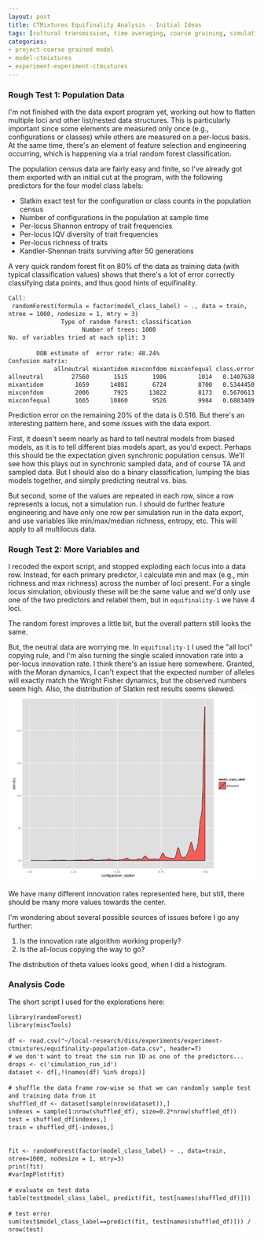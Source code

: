 ```yaml
---
layout: post
title: CTMixtures Equifinality Analysis - Initial Ideas
tags: [cultural transmission, time averaging, coarse graining, simulation, dissertation, open science, reproducible science, experiments, experiment-ctmixture]
categories: 
- project-coarse grained model
- model-ctmixtures
- experiment-experiment-ctmixtures
---
```


### Rough Test 1:  Population Data ###

I'm not finished with the data export program yet, working out how to flatten multiple loci and other list/nested data structures.  This is particularly important since some elements are measured only once (e.g., configurations or classes) while others are measured on a per-locus basis.  At the same time, there's an element of feature selection and engineering occurring, which is happening via a trial random forest classification.  

The population census data are fairly easy and finite, so I've already got them exported with an initial cut at the program, with the following predictors for the four model class labels:

* Slatkin exact test for the configuration or class counts in the population census
* Number of configurations in the population at sample time
* Per-locus Shannon entropy of trait frequencies
* Per-locus IQV diversity of trait frequencies
* Per-locus richness of traits
* Kandler-Shennan traits surviving after 50 generations

A very quick random forest fit on 80% of the data as training data (with typical classification values) shows that there's a lot of error correctly classifying data points, and thus good hints of equifinality.  

```
Call:
 randomForest(formula = factor(model_class_label) ~ ., data = train,      ntree = 1000, nodesize = 1, mtry = 3) 
               Type of random forest: classification
                     Number of trees: 1000
No. of variables tried at each split: 3

        OOB estimate of  error rate: 48.24%
Confusion matrix:
             allneutral mixantidom mixconfdom mixconfequal class.error
allneutral        27560       1515       1986         1014   0.1407638
mixantidom         1659      14881       6724         8700   0.5344450
mixconfdom         2006       7925      13822         8173   0.5670613
mixconfequal       1665      10860       9526         9984   0.6883409
```

Prediction error on the remaining 20% of the data is 0.516.  But there's an interesting pattern here, and some issues with the data export.  

First, it doesn't seem nearly as hard to tell neutral models from biased models, as it is to tell different bias models apart, as you'd expect.  Perhaps this should be the expectation given synchronic population census.  We'll see how this plays out in synchronic sampled data, and of course TA and sampled data.  But I should also do a binary classification, lumping the bias models together, and simply predicting neutral vs. bias.  

But second, some of the values are repeated in each row, since a row represents a locus, not a simulation run.  I should do further feature engineering and have only one row per simulation run in the data export, and use variables like min/max/median richness, entropy, etc.  This will apply to all multilocus data. 



### Rough Test 2:  More Variables and  ###

I recoded the export script, and stopped exploding each locus into a data row.  Instead, for each primary predictor, I calculate min and max (e.g., min richness and max richness) across the number of loci present.  For a single locus simulation, obviously these will be the same value and we'd only use one of the two predictors and relabel them, but in `equifinality-1` we have 4 loci.  

The random forest improves a little bit, but the overall pattern still looks the same.  

But, the neutral data are worrying me.  In `equifinality-1` I used the "all loci" copying rule, and I'm also turning the single scaled innovation rate into a per-locus innovation rate.  I think there's an issue here somewhere.  Granted, with the Moran dynamics, I can't expect that the expected number of alleles will exactly match the Wright Fisher dynamics, but the observed numbers seem high.  Also, the distribution of Slatkin rest results seems skewed.  
![equifinality-1 slatkin configuration distribution](/images/ctmixtures-equifinality-neutral.png)

We have many different innovation rates represented here, but still, there should be many more values towards the center.

I'm wondering about several possible sources of issues before I go any further:

1.  Is the innovation rate algorithm working properly?
1.  Is the all-locus copying the way to go?

The distribution of theta values looks good, when I did a histogram.  


### Analysis Code ###

The short script I used for the explorations here:

```{.r}
library(randomForest)
library(miscTools)

df <- read.csv("~/local-research/diss/experiments/experiment-ctmixtures/equifinality-population-data.csv", header=T)
# we don't want to treat the sim run ID as one of the predictors...
drops <- c('simulation_run_id')
dataset <- df[,!(names(df) %in% drops)]

# shuffle the data frame row-wise so that we can randomly sample test and training data from it
shuffled_df <- dataset[sample(nrow(dataset)),]
indexes = sample(1:nrow(shuffled_df), size=0.2*nrow(shuffled_df))
test = shuffled_df[indexes,]
train = shuffled_df[-indexes,]


fit <- randomForest(factor(model_class_label) ~ ., data=train, ntree=1000, nodesize = 1, mtry=3)
print(fit)
#varImpPlot(fit)

# evaluate on test data
table(test$model_class_label, predict(fit, test[names(shuffled_df)]))

# test error
sum(test$model_class_label==predict(fit, test[names(shuffled_df)])) / nrow(test)

```

